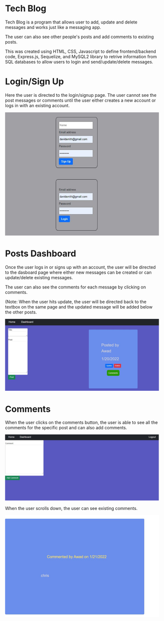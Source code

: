 # Tech Blog

Tech Blog is a program that allows user to add, update and delete messages and works just like a messaging app.

The user can also see other people's posts and add comments to existing posts.

This was created using HTML, CSS, Javascript to define frontend/backend code, Express.js, Sequelize, and MySQL2 library to retrive information from SQL databases to allow users to 
login and send/update/delete messages.


# Login/Sign Up

Here the user is directed to the login/signup page. The user cannot see the post messages or comments until the user either creates a new account or logs in with an
existing account.

![alt-text](./assets/images/page-1.JPG "main-page-1")

# Posts Dashboard

Once the user logs in or signs up with an account, the user will be directed to the dasboard page where either new messages can be created or can update/delete existing messages.

The user can also see the comments for each message by clicking on comments.

(Note: When the user hits update, the user will be directed back to the textbox on the same page and the updated message will be added below the other posts.

![alt-text](./assets/images/page-2.JPG "main-page-2")

# Comments

When the user clicks on the comments button, the user is able to see all the comments for the specific post and can also add comments.

![alt-text](./assets/images/page-3.JPG "main-page-3")

When the user scrolls down, the user can see existing comments.

![alt-text](./assets/images/page-4.JPG "main-page-4")
